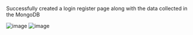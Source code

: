 Successfully created a login register page along with the data collected in the MongoDB 

![image](https://github.com/Ashminkhadka/login_register/assets/70682035/9dcca617-66a0-46df-a0a5-da45a92e4a56)
![image](https://github.com/Ashminkhadka/login_register/assets/70682035/84c30ea6-87de-44e9-ad9e-1cec3aedf4d9)
